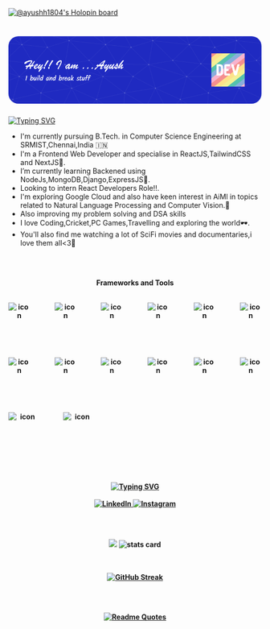 

[![@ayushh1804's Holopin board](https://holopin.me/ayushh1804)](https://holopin.io/@ayushh1804)
<h1 align="center">
  <img src="newheader.png" alt="" style="border-radius: 20px;"/>
</h1>
 

<div>
  <div>
    
   
<a href="https://git.io/typing-svg"><img src="https://readme-typing-svg.demolab.com?font=Caveat&weight=700&size=35&pause=1000&color=140604&center=true&multiline=true&width=435&lines=Wanna+know+more+about+me!!" alt="Typing SVG" /></a>
  </div>
  </div>
 <p align="center">
<ul>
  <li>  I'm currently pursuing B.Tech. in Computer Science Engineering at SRMIST,Chennai,India 🇮🇳</li>
  <li>I'm a Frontend Web Developer and specialise in ReactJS,TailwindCSS and NextJS👻.</li>
<li> I’m currently learning Backened using NodeJs,MongoDB,Django,ExpressJS👀.</li>
<li> Looking to intern React Developers Role!!.</li>
<li>I'm exploring Google Cloud and also have keen interest in AiMl in topics related to Natural Language Processing and Computer Vision.🥹</li>
  <li>Also improving my problem solving and DSA skills</li>
<li> I love Coding,Cricket,PC Games,Travelling and exploring the world🕶.</li>
  <li>You'll also find me watching a lot of SciFi movies and documentaries,i love them all<3💭</li>
    

  </ul>
 
<br /><br />
<div align="center">
 <b> <p>Frameworks and Tools</p><b/>
  <br/>
<div style="display: flex;"><img src="https://techstack-generator.vercel.app/js-icon.svg" alt="icon" width="60" style="width: 60px; height: 60px; margin-right: 49px; margin-bottom: 49px;" /><img src="https://techstack-generator.vercel.app/cpp-icon.svg" alt="icon" width="60" style="width: 60px; height: 60px; margin-right: 49px; margin-bottom: 49px;" /><img src="https://techstack-generator.vercel.app/csharp-icon.svg" alt="icon" width="60" style="width: 60px; height: 60px; margin-right: 49px; margin-bottom: 49px;" /><img src="https://techstack-generator.vercel.app/redux-icon.svg" alt="icon" width="60" style="width: 60px; height: 60px; margin-right: 49px; margin-bottom: 49px;" /><img src="https://techstack-generator.vercel.app/react-icon.svg" alt="icon" width="60" style="width: 60px; height: 60px; margin-right: 49px; margin-bottom: 49px;" /><img src="https://techstack-generator.vercel.app/sass-icon.svg" alt="icon" width="60" style="width: 60px; height: 60px; margin-right: 0px; margin-bottom: 49px;" /></div><div style="display: flex;"><img src="https://techstack-generator.vercel.app/python-icon.svg" alt="icon" width="60" style="width: 60px; height: 60px; margin-right: 49px; margin-bottom: 49px;" /><img src="https://techstack-generator.vercel.app/prettier-icon.svg" alt="icon" width="60" style="width: 60px; height: 60px; margin-right: 49px; margin-bottom: 49px;" /><img src="https://techstack-generator.vercel.app/restapi-icon.svg" alt="icon" width="60" style="width: 60px; height: 60px; margin-right: 49px; margin-bottom: 49px;" /><img src="https://techstack-generator.vercel.app/github-icon.svg" alt="icon" width="60" style="width: 60px; height: 60px; margin-right: 49px; margin-bottom: 49px;" /><img src="https://techstack-generator.vercel.app/nginx-icon.svg" alt="icon" width="60" style="width: 60px; height: 60px; margin-right: 49px; margin-bottom: 49px;" /><img src="https://techstack-generator.vercel.app/django-icon.svg" alt="icon" width="60" style="width: 60px; height: 60px; margin-right: 0px; margin-bottom: 49px;" /></div><div style="display: flex;"><img src="https://techstack-generator.vercel.app/ts-icon.svg" alt="icon" width="60" style="width: 60px; height: 60px; margin-right: 49px; margin-bottom: 0px;" /><img src="https://techstack-generator.vercel.app/kubernetes-icon.svg" alt="icon" width="60" style="width: 60px; height: 60px; margin-right: 49px; margin-bottom: 0px;" /></div>

</div>
  <br />

 </p>
 
  </div>
  <br/><br />
  <p align="center">
  <a href="https://git.io/typing-svg"><img src="https://readme-typing-svg.demolab.com?font=Edu+NSW+ACT+Foundation&weight=700&size=35&pause=1000&color=190ED5&center=true&multiline=true&width=435&lines=U+can+ping+me+here...%3A)" alt="Typing SVG" /></a>
   <a href="https://www.linkedin.com/in/" target="ayushraj18">
     <br/><br />
    <img src="https://img.shields.io/badge/linkedin-%230077B5.svg?&style=for-the-badge&logo=linkedin&logoColor=white&color=071A2C" alt="LinkedIn"/>
  </a>
    <a href="https://instagram.com/" target="_ayushh__h">
    <img src="https://img.shields.io/badge/instagram-%23E4405F.svg?&style=for-the-badge&logo=instagram&logoColor=white&color=071A2C" alt="Instagram"/>
  </a>
  </p>
    <br /><br />
 <p align="center">
         <img src="https://github-profile-summary-cards.vercel.app/api/cards/most-commit-language?username=ayushh1804&theme=radical" />
        <img alt= "stats card" src="https://github-profile-summary-cards.vercel.app/api/cards/stats?username=ayushh1804&theme=radical">
  
  
<div align="center">
  
  <br /><br />
[![GitHub Streak](https://streak-stats.demolab.com/?user=ayushh1804)](https://git.io/streak-stats)
  
  </div>

  </div><br /><br />
  <div align="center">

  [![Readme Quotes](https://quotes-github-readme.vercel.app/api?type=horizontal&theme=dark)](https://github.com/piyushsuthar/github-readme-quotes)
     </div>  



&nbsp;&nbsp;
  


